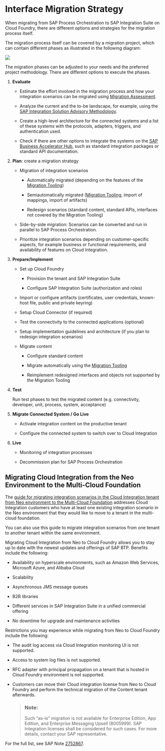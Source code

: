 <!-- loio46c8a368b7dd4f20826cfbe498d1601c -->

# Interface Migration Strategy

When migrating from SAP Process Orchestration to SAP Integration Suite on Cloud Foundry, there are different options and strategies for the migration process itself.



The migration process itself can be covered by a migration project, which can contain different phases as illustrated in the following diagram:

![](images/InterfaceMigration_MigrationProcess_bbb3ffa.png)

The migration phases can be adjusted to your needs and the preferred project methodology. There are different options to execute the phases.

1.  **Evaluate**
    -   Estimate the effort involved in the migration process and how your integration scenarios can be migrated using [Migration Assessment](https://help.sap.com/docs/SAP_INTEGRATION_SUITE/51ab953548be4459bfe8539ecaeee98d/5c5e50ee2d644cc59d864409d5b7871c.html?locale=en-US&version=CLOUD).
    -   Analyze the current and the to-be landscape, for example, using the [SAP Integration Solution Advisory Methodology](https://blogs.sap.com/2019/02/24/integration-solution-advisory-methodology-isa-m-define-integration-guidelines-for-your-organization/).

    -   Create a high-level architecture for the connected systems and a list of these systems with the protocols, adapters, triggers, and authentication used.

    -   Check if there are other options to integrate the systems on the [SAP Business Accelerator Hub](https://api.sap.com/), such as standard integration packages or standard API documentation.


2.  **Plan**: create a migration strategy
    -   Migration of integration scenarios

        -   Automatically migrated \(depending on the features of the [Migration Tooling](https://help.sap.com/docs/SAP_INTEGRATION_SUITE/51ab953548be4459bfe8539ecaeee98d/60610163aec44849ac4783c92fb2e55c.html?locale=en-US&version=CLOUD)\)

        -   Semiautomatically migrated \([Migration Tooling](https://help.sap.com/docs/SAP_INTEGRATION_SUITE/51ab953548be4459bfe8539ecaeee98d/60610163aec44849ac4783c92fb2e55c.html?locale=en-US&version=CLOUD), import of mappings, import of artifacts\)

        -   Redesign scenarios \(standard content, standard APIs, interfaces not covered by the Migration Tooling\)


    -   Side-by-side migration: Scenarios can be converted and run in parallel to SAP Process Orchestration.

    -   Prioritize integration scenarios depending on customer-specific aspects, for example business or functional requirements, and availability of features on Cloud Integration.


3.  **Prepare/Implement**
    -   Set up Cloud Foundry

        -   Provision the tenant and SAP Integration Suite

        -   Configure SAP Integration Suite \(authorization and roles\)


    -   Import or configure artifacts \(certificates, user credentials, known-host file, public and private keyring\)

    -   Setup Cloud Connector \(if required\)

    -   Test the connectivity to the connected applications \(optional\)

    -   Setup implementation guidelines and architecture \(if you plan to redesign integration scenarios\)

    -   Migrate content

        -   Configure standard content

        -   Migrate automatically using the [Migration Tooling](https://help.sap.com/docs/SAP_INTEGRATION_SUITE/51ab953548be4459bfe8539ecaeee98d/60610163aec44849ac4783c92fb2e55c.html?locale=en-US&version=CLOUD)

        -   Reimplement redesigned interfaces and objects not supported by the Migration Tooling



4.  **Test**

    Run test phases to test the migrated content \(e.g. connectivity, developer, unit, process, system, acceptance\)

5.  **Migrate Connected System / Go Live**
    -   Activate integration content on the productive tenant

    -   Configure the connected system to switch over to Cloud Integration


6.  **Live**
    -   Monitoring of integration processes

    -   Decommission plan for SAP Process Orchestration





<a name="loio46c8a368b7dd4f20826cfbe498d1601c__section_b3c_m53_qqb"/>

## Migrating Cloud Integration from the Neo Environment to the Multi-Cloud Foundation

The [guide for migrating integration scenarios in the Cloud Integration tenant from Neo environment to the Multi-Cloud Foundation](https://help.sap.com/viewer/de9f95b388f1489abc3c7890a66bae2f/LATEST/en-US/e97a93d541ff45c6b513317ca3c5e620.html) addresses Cloud Integration customers who have at least one existing integration scenario in the Neo environment that they would like to move to a tenant in the multi-cloud foundation.

You can also use this guide to migrate integration scenarios from one tenant to another tenant within the same environment.

Migrating Cloud Integration from Neo to Cloud Foundry allows you to stay up to date with the newest updates and offerings of SAP BTP. Benefits include the following:

-   Availability on hyperscale environments, such as Amazon Web Services, Microsoft Azure, and Alibaba Cloud

-   Scalability

-   Asynchronous JMS message queues

-   B2B libraries

-   Different services in SAP Integration Suite in a unified commercial offering

-   No downtime for upgrade and maintenance activities


Restrictions you may experience while migrating from Neo to Cloud Foundry include the following:

-   The audit log access via Cloud Integration monitoring UI is not supported.

-   Access to system log files is not supported.

-   RFC adapter with principal propagation on a tenant that is hosted in Cloud Foundry environment is not supported.

-   Customers can move their Cloud integration license from Neo to Cloud Foundry and perform the technical migration of the Content tenant afterwards.

    > ### Note:  
    > Such “as-is” migration is not available for Enterprise Edition, App Edition, and Enterprise Messaging Upsell \(8005999\). SAP Integration licenses shall be considered for such cases. For more details, contact your SAP representative.


For the full list, see SAP Note [2752867](https://launchpad.support.sap.com/#/notes/2752867).

